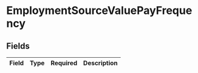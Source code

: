 # EmploymentSourceValuePayFrequency


## Fields

| Field       | Type        | Required    | Description |
| ----------- | ----------- | ----------- | ----------- |